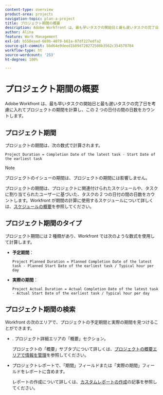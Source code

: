 ```yaml
---
content-type: overview
product-area: projects
navigation-topic: plan-a-project
title: プロジェクト期間の概要
description: Adobe Workfront は、最も早いタスクの開始日と最も遅いタスクの完了日を考慮に入れてプロジェクトの期間を計算し、この 2 つの日付の間の日数をカウントします。
author: Alina
feature: Work Management
exl-id: b558eaad-669b-4079-b61a-07df227edfa2
source-git-commit: bbd64e9deed1b89d720272508b3562c354578704
workflow-type: ht
source-wordcount: '253'
ht-degree: 100%

---
```


# プロジェクト期間の概要

Adobe Workfront は、最も早いタスクの開始日と最も遅いタスクの完了日を考慮に入れてプロジェクトの期間を計算し、この 2 つの日付の間の日数をカウントします。

## プロジェクト期間

プロジェクトの期間は、次の数式で計算されます。

```
Project Duration = Completion Date of the latest task - Start Date of the earliest task
```

>[!NOTE]
>
>プロジェクトのイシューの期間は、プロジェクトの期間には影響しません。

プロジェクトの期間は、プロジェクトに関連付けられたスケジュールや、タスクに割り当てられたユーザーに基づいた、タスクの 2 つの日付の間の日数をカウントします。Workfront が期間の計算に使用するスケジュールについて詳しくは、[スケジュールの概要](../../../administration-and-setup/set-up-workfront/configure-timesheets-schedules/schedules-overview.md)を参照してください。

## プロジェクト期間のタイプ

プロジェクト期間には 2 種類があり、Workfront では次のような数式を使用して計算します。

<!--
<p data-mc-conditions="QuicksilverOrClassic.Draft mode">(NOTE: Check these formulas? Should they be divided by the hours per day?!) </p>
-->

* **予定期間**：

  ```
  Project Planned Duration = Planned Completion Date of the latest task - Planned Start Date of the earliest task / Typical hour per day
  ```

* **実際の期間**：

  ```
  Project Actual Duration = Actual Completion Date of the latest task - Actual Start Date of the earliest task / Typical hour per day
  ```

## プロジェクト期間の検索

Workfront の次のエリアで、プロジェクトの予定期間と実際の期間を見つけることができます。

* . プロジェクト詳細エリアの「概要」セクション。

  プロジェクトの「概要」サブタブについて詳しくは、[プロジェクトの概要エリアで情報を管理](../../../manage-work/projects/manage-projects/understand-project-overview-area.md)を参照してください。

* プロジェクトレポートで、「期間」フィールドまたは「実際の期間」フィールドをレポートに含めます。

  レポートの作成について詳しくは、[カスタムレポートの作成](../../../reports-and-dashboards/reports/creating-and-managing-reports/create-custom-report.md)の記事を参照してください。
